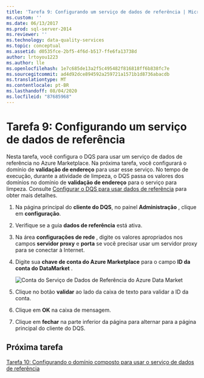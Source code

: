```yaml
---
title: 'Tarefa 9: Configurando um serviço de dados de referência | Microsoft Docs'
ms.custom: ''
ms.date: 06/13/2017
ms.prod: sql-server-2014
ms.reviewer: ''
ms.technology: data-quality-services
ms.topic: conceptual
ms.assetid: d0535fce-2bf5-4f6d-b517-ffe6fa13738d
author: lrtoyou1223
ms.author: lle
ms.openlocfilehash: 1e7c685de13a2f5c495482f816818ff6b838fc7e
ms.sourcegitcommit: ad4d92dce894592a259721a1571b1d8736abacdb
ms.translationtype: MT
ms.contentlocale: pt-BR
ms.lasthandoff: 08/04/2020
ms.locfileid: "87685968"
---
```

# <a name="task-9-configuring-a-reference-data-service"></a>Tarefa 9: Configurando um serviço de dados de referência
  Nesta tarefa, você configura o DQS para usar um serviço de dados de referência no Azure Marketplace. Na próxima tarefa, você configurará o domínio de **validação de endereço** para usar esse serviço. No tempo de execução, durante a atividade de limpeza, o DQS passa os valores dos domínios no domínio de **validação de endereço** para o serviço para limpeza. Consulte [Configurar o DQS para usar dados de referência](https://msdn.microsoft.com/library/hh213070.aspx) para obter mais detalhes.  
  
1.  Na página principal do **cliente do DQS**, no painel **Administração** , clique em **configuração**.  
  
2.  Verifique se a guia **dados de referência** está ativa.  
  
3.  Na área **configurações de rede** , digite os valores apropriados nos campos **servidor proxy** e **porta** se você precisar usar um servidor proxy para se conectar à Internet.  
  
4.  Digite sua **chave de conta do Azure Marketplace** para o campo **ID da conta do DataMarket** .  
  
     ![Conta do Serviço de Dados de Referência do Azure Data Market](../../2014/tutorials/media/et-configuringareferencedataservice.jpg "Conta do Serviço de Dados de Referência do Azure Data Market")  
  
5.  Clique no botão **validar** ao lado da caixa de texto para validar a ID da conta.  
  
6.  Clique em **OK** na caixa de mensagem.  
  
7.  Clique em **fechar** na parte inferior da página para alternar para a página principal do cliente do DQS.  
  
## <a name="next-task"></a>Próxima tarefa  
 [Tarefa 10: Configurando o domínio composto para usar o serviço de dados de referência](../../2014/tutorials/task-10-configuring-composite-domain-to-use-reference-data-service.md)  
  
  

